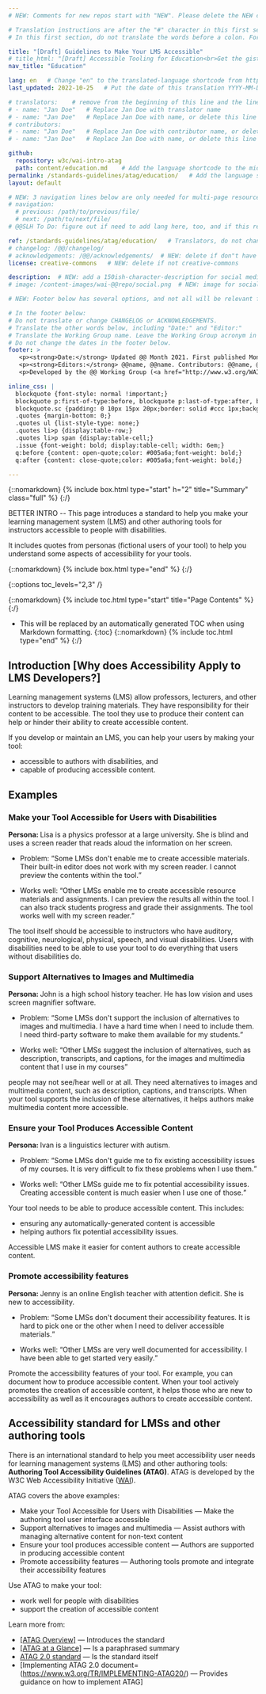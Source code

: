 ```yaml
---
# NEW: Comments for new repos start with "NEW". Please delete the NEW comments. Leave the other comments for translators. Also, search for @@s to replace. For multi-page resources and other frontmatter info, see: https://wai-website-theme.netlify.app/writing/frontmatter/

# Translation instructions are after the "#" character in this first section. They are comments that do not show up in the web page. You do not need to translate the instructions after #.
# In this first section, do not translate the words before a colon. For example, do not translate "title:". Do translate the text after "title:".

title: "[Draft] Guidelines to Make Your LMS Accessible"
# title_html: "[Draft] Accessible Tooling for Education<br>Get the gist of what your tool needs to support accessible education"
nav_title: "Education"

lang: en   # Change "en" to the translated-language shortcode from https://www.iana.org/assignments/language-subtag-registry/language-subtag-registry
last_updated: 2022-10-25   # Put the date of this translation YYYY-MM-DD (with month in the middle)

# translators:    # remove from the beginning of this line and the lines below: "# " (the hash sign and the space)
# - name: "Jan Doe"   # Replace Jan Doe with translator name
# - name: "Jan Doe"   # Replace Jan Doe with name, or delete this line if not multiple translators
# contributors:
# - name: "Jan Doe"   # Replace Jan Doe with contributor name, or delete this line if none
# - name: "Jan Doe"   # Replace Jan Doe with name, or delete this line if not multiple contributors

github:
  repository: w3c/wai-intro-atag
  path: content/education.md    # Add the language shortcode to the middle of the filename, for example: content/index.fr.md
permalink: /standards-guidelines/atag/education/   # Add the language shortcode to the end, with no slash at end, for example: /link/to/page/fr
layout: default

# NEW: 3 navigation lines below are only needed for multi-page resources where you have previous and next at the bottom. If so, un-comment them; otherwise delete these lines.
# navigation:
  # previous: /path/to/previous/file/
  # next: /path/to/next/file/
# @@SLH To Do: figure out if need to add lang here, too, and if this replaces "order" from older resources?

ref: /standards-guidelines/atag/education/   # Translators, do not change this
# changelog: /@@/changelog/ 
# acknowledgements: /@@/acknowledgements/  # NEW: delete if don"t have a separate acknowledgements page. And delete it in the footer below.
license: creative-commons   # NEW: delete if not creative-commons

description:  # NEW: add a 150ish-character-description for social media   # translate the description
# image: /content-images/wai-@@repo/social.png  # NEW: image for social media

# NEW: Footer below has several options, and not all will be relevant for specific pages. (Ask Shawn if questions.)

# In the footer below:
# Do not translate or change CHANGELOG or ACKNOWLEDGEMENTS.
# Translate the other words below, including "Date:" and "Editor:"
# Translate the Working Group name. Leave the Working Group acronym in English.
# Do not change the dates in the footer below.
footer: >
   <p><strong>Date:</strong> Updated @@ Month 2021. First published Month 20@@. CHANGELOG.</p>
   <p><strong>Editors:</strong> @@name, @@name. Contributors: @@name, @@name, and <a href="https://www.w3.org/groups/wg/@@wg/participants">participants of the @@WG</a>. ACKNOWLEDGEMENTS lists contributors and credits.</p>
   <p>Developed by the @@ Working Group (<a href="http://www.w3.org/WAI/@@/">@@WG</a>). Developed as part of the <a href="https://www.w3.org/WAI/@@/">WAI-@@ project</a>, @@co-funded by the European Commission.</p>

inline_css: |
  blockquote {font-style: normal !important;}
  blockquote p:first-of-type:before, blockquote p:last-of-type:after, blockquote dl:last-of-type:after {content: '' !important;margin-left: 0 !important;}
  blockquote.sc {padding: 0 10px 15px 20px;border: solid #ccc 1px;background: #f0f0f0;color: #000; margin: 0;}
  .quotes {margin-bottom: 0;}
  .quotes ul {list-style-type: none;}
  .quotes li>p {display:table-row;}
  .quotes li>p span {display:table-cell;}
  .issue {font-weight: bold; display:table-cell; width: 6em;}
  q:before {content: open-quote;color: #005a6a;font-weight: bold;}
  q:after {content: close-quote;color: #005a6a;font-weight: bold;}

---
```


{::nomarkdown}
{% include box.html type="start" h="2" title="Summary" class="full" %}
{:/}

BETTER INTRO -- This page introduces a standard to help you make your learning management system (LMS) and other authoring tools for instructors accessible to people with disabilities.

It includes quotes from personas (fictional users of your tool) to help you understand some aspects of accessibility for your tools.

{::nomarkdown}
{% include box.html type="end" %}
{:/}

{::options toc_levels="2,3" /}

{::nomarkdown}
{% include toc.html type="start" title="Page Contents" %}
{:/}

- This will be replaced by an automatically generated TOC when using Markdown formatting.
{:toc}
{::nomarkdown}
{% include toc.html type="end" %}
{:/}

## Introduction [Why does Accessibility Apply to LMS Developers?]

Learning management systems (LMS) allow professors, lecturers, and other instructors to develop training materials. They have responsibility for their content to be accessible. The tool they use to produce their content can help or hinder their ability to create accessible content.

If you develop or maintain an LMS, you can help your users by making your tool:

* accessible to authors with disabilities, and
* capable of producing accessible content.

## Examples

### Make your Tool Accessible for Users with Disabilities

<p class="persona"><strong>Persona: </strong>Lisa is a physics professor at a large university. She is blind and uses a screen reader that reads aloud the information on her screen.</p>
<div class="quotes">
  <ul>
    <li>
      <p><span class="issue">Problem: </span><span><q>Some LMSs don't enable me to create accessible materials. Their built-in editor does not work with my screen reader. I cannot preview the contents within the tool.</q></span></p>
    </li>
    <li>
      <p><span class="issue">Works well: </span><span><q>Other LMSs enable me to create accessible resource materials and assignments. I can preview the results all within the tool. I can also track students progress and grade their assignments. The tool works well with my screen reader.</q></span></p>
    </li>
  </ul>
</div>

The tool itself should be accessible to instructors who have auditory, cognitive, neurological, physical, speech, and visual disabilities. Users with disabilities need to be able to use your tool to do everything that users without disabilities do.

### Support Alternatives to Images and Multimedia

<p class="persona"><strong>Persona: </strong>John is a high school history teacher. He has low vision and uses screen magnifier software.</p>
<div class="quotes">
  <ul>
    <li>
      <p><span class="issue">Problem: </span><span><q>Some LMSs don't support the inclusion of alternatives to images and multimedia. I have a hard time when I need to include them. I need third-party software to make them available for my students.</q></span></p>
    </li>
    <li>
      <p><span class="issue">Works well: </span><span><q>Other LMSs suggest the inclusion of alternatives, such as description, transcripts, and captions, for the images and multimedia content that I use in my courses</q></span></p>
    </li>
  </ul>
</div>

people may not see/hear well or at all. They need alternatives to images and multimedia content, such as description, captions, and transcripts. When your tool supports the inclusion of these alternatives, it helps authors make multimedia content more accessible.

### Ensure your Tool Produces Accessible Content

<p class="persona"><strong>Persona: </strong>Ivan is a linguistics lecturer with autism.
</p>
<div class="quotes">
  <ul>
    <li>
      <p><span class="issue">Problem: </span><span><q>Some LMSs don't guide me to fix existing accessibility issues of my courses. It is very difficult to fix these problems when I use them.</q></span></p>
    </li>
    <li>
      <p><span class="issue">Works well: </span><span><q>Other LMSs guide me to fix potential accessibility issues. Creating accessible content is much easier when I use one of those.</q></span></p>
    </li>
  </ul>
</div>

Your tool needs to be able to produce accessible content. This includes:

* ensuring any automatically-generated content is accessible
* helping authors fix potential accessibility issues.

Accessible LMS make it easier for content authors to create accessible content.

### Promote accessibility features

<p class="persona"><strong>Persona: </strong>Jenny is an online English teacher with attention deficit. She is new to accessibility.</p>
<div class="quotes">
  <ul>
    <li>
      <p><span class="issue">Problem: </span><span><q>Some LMSs don't document their accessibility features. It is hard to pick one or the other when I need to deliver accessible materials.</q></span></p>
    </li>
    <li>
      <p><span class="issue">Works well: </span><span><q>Other LMSs are very well documented for accessibility. I have been able to get started very easily.</q></span></p>
    </li>
  </ul>
</div>

Promote the accessibility features of your tool. For example, you can document how to produce accessible content. When your tool actively promotes the creation of accessible content, it helps those who are new to accessibility as well as it encourages authors to create accessible content.

## Accessibility standard for LMSs and other authoring tools

There is an international standard to help you meet accessibility user needs for learning management systems (LMS) and other authoring tools: **Authoring Tool Accessibility Guidelines (ATAG)**. ATAG is developed by the W3C Web Accessibility Initiative ([WAI](/WAI/)).

ATAG covers the above examples:

* Make your Tool Accessible for Users with Disabilities &mdash; Make the authoring tool user interface accessible
* Support alternatives to images and multimedia &mdash; Assist authors with managing alternative content for non-text content
* Ensure your tool produces accessible content &mdash; Authors are supported in producing accessible content
* Promote accessibility features &mdash; Authoring tools promote and integrate their accessibility features

Use ATAG to make your tool:

* work well for people with disabilities
* support the creation of accessible content

Learn more from:

* [[ATAG Overview]](/standards-guidelines/atag/) &mdash; Introduces the standard
* [[ATAG at a Glance]](/standards-guidelines/atag/glance/) &mdash; Is a paraphrased summary
* [ATAG 2.0 standard](https://www.w3.org/tr/atag) &mdash; Is the standard itself
* [Implementing ATAG 2.0 document=(https://www.w3.org/TR/IMPLEMENTING-ATAG20/) &mdash; Provides guidance on how to implement ATAG]
